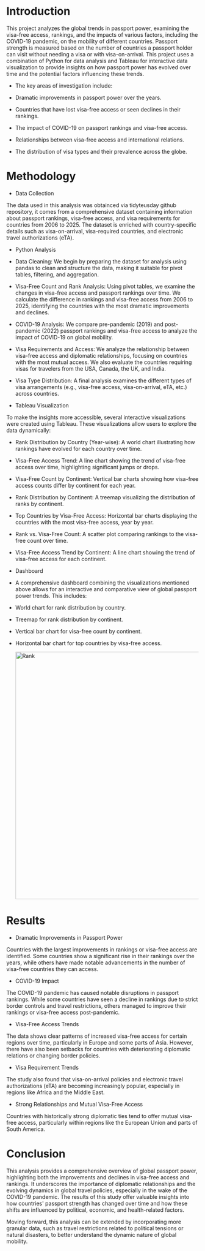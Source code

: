 # **Introduction**

This project analyzes the global trends in passport power, examining the visa-free access, rankings, and the impacts of various factors, including the COVID-19 pandemic, on the mobility of different countries. Passport strength is measured based on the number of countries a passport holder can visit without needing a visa or with visa-on-arrival. This project uses a combination of Python for data analysis and Tableau for interactive data visualization to provide insights on how passport power has evolved over time and the potential factors influencing these trends.

* The key areas of investigation include:

- Dramatic improvements in passport power over the years.

- Countries that have lost visa-free access or seen declines in their rankings.

- The impact of COVID-19 on passport rankings and visa-free access.

- Relationships between visa-free access and international relations.

- The distribution of visa types and their prevalence across the globe.

# **Methodology**

* Data Collection

The data used in this analysis was obtainced via tidyteusday github repository, it comes from a comprehensive dataset containing information about passport rankings, visa-free access, and visa requirements for countries from 2006 to 2025. The dataset is enriched with country-specific details such as visa-on-arrival, visa-required countries, and electronic travel authorizations (eTA).

* Python Analysis

*  Data Cleaning: We begin by preparing the dataset for analysis using pandas to clean and structure the data, making it suitable for pivot tables, filtering, and aggregation.

* Visa-Free Count and Rank Analysis: Using pivot tables, we examine the changes in visa-free access and passport rankings over time. We calculate the difference in rankings and visa-free access from 2006 to 2025, identifying the countries with the most dramatic improvements and declines.

* COVID-19 Analysis: We compare pre-pandemic (2019) and post-pandemic (2022) passport rankings and visa-free access to analyze the impact of COVID-19 on global mobility.

* Visa Requirements and Access: We analyze the relationship between visa-free access and diplomatic relationships, focusing on countries with the most mutual access. We also evaluate the countries requiring visas for travelers from the USA, Canada, the UK, and India.

* Visa Type Distribution: A final analysis examines the different types of visa arrangements (e.g., visa-free access, visa-on-arrival, eTA, etc.) across countries.

* Tableau Visualization

To make the insights more accessible, several interactive visualizations were created using Tableau. These visualizations allow users to explore the data dynamically:

* Rank Distribution by Country (Year-wise): A world chart illustrating how rankings have evolved for each country over time.

* Visa-Free Access Trend: A line chart showing the trend of visa-free access over time, highlighting significant jumps or drops.

* Visa-Free Count by Continent: Vertical bar charts showing how visa-free access counts differ by continent for each year.

* Rank Distribution by Continent: A treemap visualizing the distribution of ranks by continent.

* Top Countries by Visa-Free Access: Horizontal bar charts displaying the countries with the most visa-free access, year by year.

* Rank vs. Visa-Free Count: A scatter plot comparing rankings to the visa-free count over time.

* Visa-Free Access Trend by Continent: A line chart showing the trend of visa-free access for each continent.

* Dashboard

- A comprehensive dashboard combining the visualizations mentioned above allows for an interactive and comparative view of global passport power trends. This includes:

- World chart for rank distribution by country.

- Treemap for rank distribution by continent.

- Vertical bar chart for visa-free count by continent.

- Horizontal bar chart for top countries by visa-free access.

  <img width="1280" height="646" alt="Rank" src="https://github.com/user-attachments/assets/f4e84409-0e17-4ce3-b2c1-b383f551df2a" />


# **Results**
* Dramatic Improvements in Passport Power

Countries with the largest improvements in rankings or visa-free access are identified. Some countries show a significant rise in their rankings over the years, while others have made notable advancements in the number of visa-free countries they can access.

* COVID-19 Impact

The COVID-19 pandemic has caused notable disruptions in passport rankings. While some countries have seen a decline in rankings due to strict border controls and travel restrictions, others managed to improve their rankings or visa-free access post-pandemic.

* Visa-Free Access Trends

The data shows clear patterns of increased visa-free access for certain regions over time, particularly in Europe and some parts of Asia. However, there have also been setbacks for countries with deteriorating diplomatic relations or changing border policies.

* Visa Requirement Trends

The study also found that visa-on-arrival policies and electronic travel authorizations (eTA) are becoming increasingly popular, especially in regions like Africa and the Middle East.

* Strong Relationships and Mutual Visa-Free Access

Countries with historically strong diplomatic ties tend to offer mutual visa-free access, particularly within regions like the European Union and parts of South America.

# **Conclusion**

This analysis provides a comprehensive overview of global passport power, highlighting both the improvements and declines in visa-free access and rankings. It underscores the importance of diplomatic relationships and the evolving dynamics in global travel policies, especially in the wake of the COVID-19 pandemic. The results of this study offer valuable insights into how countries' passport strength has changed over time and how these shifts are influenced by political, economic, and health-related factors.

Moving forward, this analysis can be extended by incorporating more granular data, such as travel restrictions related to political tensions or natural disasters, to better understand the dynamic nature of global mobility.
